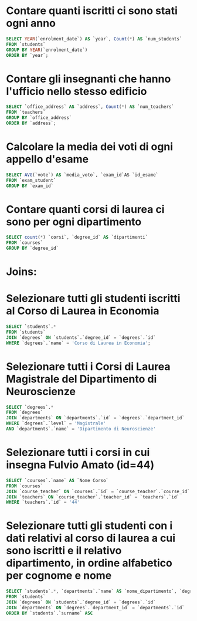 # Contare quanti iscritti ci sono stati ogni anno

```sql
SELECT YEAR(`enrolment_date`) AS `year`, Count(*) AS `num_students`
FROM `students`
GROUP BY YEAR(`enrolment_date`)
ORDER BY `year`;
```

# Contare gli insegnanti che hanno l'ufficio nello stesso edificio

```sql
SELECT `office_address` AS `address`, Count(*) AS `num_teachers`
FROM `teachers`
GROUP BY `office_address`
ORDER BY `address`;

```

# Calcolare la media dei voti di ogni appello d'esame

```sql
SELECT AVG(`vote`) AS `media_voto`, `exam_id`AS `id_esame`
FROM `exam_student`
GROUP BY `exam_id`
```


# Contare quanti corsi di laurea ci sono per ogni dipartimento
```sql
SELECT count(*) `corsi`, `degree_id` AS `dipartimenti`
FROM `courses`
GROUP BY `degree_id`
```

# Joins:
# Selezionare tutti gli studenti iscritti al Corso di Laurea in Economia
```sql
SELECT `students`.*
FROM `students`
JOIN `degrees` ON `students`.`degree_id` = `degrees`.`id`
WHERE `degrees`.`name` = 'Corso di Laurea in Economia';
```
# Selezionare tutti i Corsi di Laurea Magistrale del Dipartimento di Neuroscienze
```sql
SELECT `degrees`.*
FROM `degrees`
JOIN `departments` ON `departments`.`id` = `degrees`.`department_id`
WHERE `degrees`.`level` = 'Magistrale'
AND `departments`.`name` = 'Dipartimento di Neuroscienze'
```

# Selezionare tutti i corsi in cui insegna Fulvio Amato (id=44)
```sql
SELECT `courses`.`name` AS `Nome Corso`
FROM `courses`
JOIN `course_teacher` ON `courses`.`id` = `course_teacher`.`course_id`
JOIN `teachers` ON `course_teacher`.`teacher_id` = `teachers`.`id`
WHERE `teachers`.`id` = '44'
```


# Selezionare tutti gli studenti con i dati relativi al corso di laurea a cui sono iscritti e il relativo dipartimento, in ordine alfabetico per cognome e nome
```sql
SELECT `students`.*, `departments`.`name` AS `nome_dipartimento`, `degrees`.`name` AS `corsi di larurea`
FROM `students`
JOIN `degrees` ON `students`.`degree_id` = `degrees`.`id` 
JOIN `departments` ON `degrees`.`department_id` = `departments`.`id`
ORDER BY `students`.`surname` ASC
```